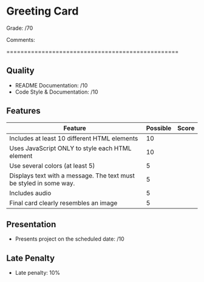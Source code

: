 # Greeting Card

Grade: /70

Comments:

=================================================

## Quality
- README Documentation:  /10
- Code Style & Documentation:     /10

## Features

| Feature                                                                 | Possible   | Score |
|-------------------------------------------------------------------------|------------|-------|
|Includes at least 10 different HTML elements | 10          |       |
|Uses JavaScript ONLY to style each HTML element| 10 |   |
|Use several colors (at least 5)| 5 |   |
|Displays text with a message.  The text must be styled in some way.| 5 |   |
|Includes audio| 5 |   |
|Final card clearly resembles an image  | 5  |   |

## Presentation
- Presents project on the scheduled date: /10

## Late Penalty
- Late penalty: 10%

